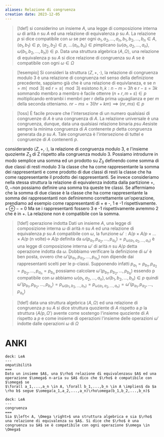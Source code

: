 ```yaml
---
aliases: Relazione di congruenza
creation date: 2023-12-05
---
```


>[!def]
>si considerino un insieme $A$, una legge di composizione interna $\omega$ di arità $n$ su $A$ ed una relazione di equivalenza $p$ su $A$.
>La relazione $p$ si dice compatibile con $\omega$ se per ogni $a_{1},a_{2},\dots,a_{n},b_{1},b_{2},\dots,b_{n} \in A$, $(a_{1},b_{1}) \in p$, $(a_{2},b_{2}) \in p$, $\dots(a_{n},b_{n}) \in p$implicano $(\omega(a_{1},a_{2},\dots,a_{n}),\omega  (b_{1},b_{2},\dots,b_{n})) \in p$.
>Data una struttura algebrica $\left< A, \Omega \right>$, una relazione di equivalenza p su $A$ si dice relazione di congruenza su $A$ se è compatibile con ogni $\omega \in \Omega$

>[!esempio]
>Si consideri la struttura $\left< Z,+,\cdot \right>$, la relazione di congruenza modulo 3 è una relazione di congruenza nel senso della definizione precedente, sappiamo già che è una relazione di equivlaneza, e se $n = m (\mod 3)$ ed $r = s (\mod 3)$ esistono $h,k :n-m=3h$ e $r-s=3k$
>sommando membro a membro è facile ottenre $(n+r, m+s) \in p$
>moltiplicando entrambi i membri per r della prima uguaglianza e per $m$ della seconda otteniamo.
>$nr-ms=3(hr+km) \implies (nr,ms) \in p$


>[!oss]
>È facile provare che l'intersezione di un numero qualsiasi di congruenze di $A$ è una congruenza di $A$. La relazione universale è una congruenza, dunque, data una qualsiasi relazione binaria $p$su $A$esiste sempre la minima congruenza di $A$ contenente $p$ detta congruenza generata da $p$ su $A$. Tale congruenza è l'intersezione di tuttel e congruenze di $A$ contenenti $p$.


considerando $\left< Z, +, \cdot \right>$, la relazione di congruenza modulo 3, e l'insieme quoziente $Z_{3}$ di Z rispetto alla congruenza modulo 3.
Possiamo introdurre in modo semplice una somma ed un prodotto su $Z_{3}$ definendo come somma di due classi di resti modulo 3 la classe che ha come rappresentante la somma dei rappresentanti e come prodotto di due classi di resti la classe che ha come rappresentante il prodotto dei rappresentanti.
Se invece consideriamo nella stessa struttura la relazione di equivalenza indotta dalla partizione $+, 0, -$non possiamo definire una somma tra queste tre classi.
Se affermiamo che la somma di due classe è la classe che ha come rappresentante la somma dei rappresentanti non definiremmo correttamente un'operazione, prendiamo ad esempio come rappresentanti di + e -, 1 e -1 rispettivamente.
$+ \oplus -$ = 0 
Ma se i rappresentanti fossero 3 e -1 rispettivamente avremmo 2 che è in +.
La relazione non è compatibile con la somma.

>[!def] operazione indotta
>Dati un insieme $A$, una legge di composizione interna $\omega$ di arità $n$ su $A$ ed una relazione di equivalenza $p$ su $A$ compatibile con $\omega$, la funzione $\omega' : A/p \times A / p \times \dots \times A / p$ (n volte)-> $A / p$  definita da $\omega(p_{a_{1}},p_{a_{2}},\dots,p_{a_{n}}) = p_{\omega(a_{1},a_{2},\dots,a_{n})}$ è una legge di composizione interna $\omega'$ di arità $n$ su $A / p$ detta operazione indotta da $\omega$.
>Dobbiamo verificare la definizione di $\omega'$ è ben posta, ovvero che $\omega'(p_{a_{1}},p_{a_{2}},\dots,p_{a_{n}})$ non dipende dai rappresentanti scelti per le p-classi.
>Supponendo infatti $p_{a_{1}} = p_{b_{1}}, p_{a_{2}} = p_{b_{2}},\dots,p_{a_{n}} = p_{b_{n}}$ possiamo calcolare $\omega'(p_{b_{1}},p_{b_{2}},\dots,p_{b_{b}})$ essendo p compatibile con $\omega$ abbiamo $\omega(a_{1},a_{2},\dots,a_{n}),\omega(b_{1},b_{2},\dots,b_{n}) \in p$ quindi $\omega'(p_{b_{1}},p_{b_{2}},\dots,p_{b_{n}})= p_{\omega(b_{1},b_{2},\dots,b_{n})}=p_{\omega(a_{1},a_{2},\dots,a_{n})} = \omega'(p_{a_{1}},p_{a_{2}},\dots,p_{a_{n}})$


>[!def]
>data una struttura algebrica $\left< A, \Omega \right>$ ed una relazione di congruenza $p$ su $A$ si dice struttura quoziente di $A$ rispetto a $p$ la struttura $\left< A / p, \Omega' \right>$ avente come sostengo l'insieme quoziente di $A$ rispetto a $p$ e come insieme di operazioni l'insieme delle operazioni $\omega'$ indotte dalle operazioni $\omega$ di $\Omega$


# ANKI


```anki
deck: LeA
---
ompatibilità
===
Dato un insieme $A$, una $\rho$ relazione di equivalenzasu $A$ ed una operazione $\omega$ n-aria su $A$ dico che $\rho$ è compatibile con $\omega$ se 
$\forall a_1,...,a_n \in A, \forall b_1,...,b_n \in A \implies$ da $a \rho b$ segue $\omega(a_1,a_2,...,a_n)\rho\omega(b_1,b_2,...,b_n)$
```


```anki
deck: LeA
---
congruenza
===
Sia $\left< A, \Omega \right>$ una struttura algebrica e sia $\rho$ una relazione di equivalenza su $A$. Si dice che $\rho$ è una congruenza su $A$ se è compatibile con ogni operazione $\omega \in \Omega$
```
